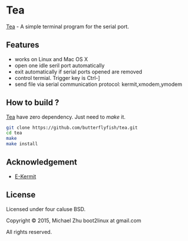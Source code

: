 # Tea
[Tea] - A simple terminal program for the serial port.

## Features

* works on Linux and Mac OS X
* open one idle seril port automatically
* exit automatically if serial ports opened are removed
* control termial. Trigger key is Ctrl-]
* send file via serial communication protocol: kermit,xmodem,ymodem


## How to build ?

[Tea] have zero dependency. Just need to *make* it.

```sh
git clone https://github.com/butterflyfish/tea.git
cd tea
make
make install
```

## Acknowledgement
* [E-Kermit]


## License
Licensed under four caluse BSD.

Copyright © 2015, Michael Zhu  boot2linux at gmail.com

All rights reserved.

[Tea]: https://github.com/butterflyfish/tea
[E-Kermit]: http://www.columbia.edu/kermit/ek.html
